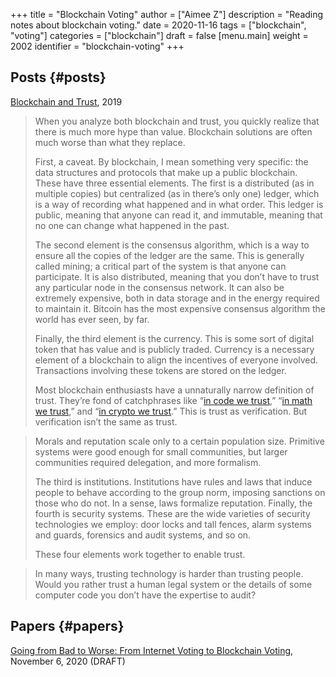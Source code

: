 +++
title = "Blockchain Voting"
author = ["Aimee Z"]
description = "Reading notes about blockchain voting."
date = 2020-11-16
tags = ["blockchain", "voting"]
categories = ["blockchain"]
draft = false
[menu.main]
  weight = 2002
  identifier = "blockchain-voting"
+++

## Posts {#posts}

[Blockchain and Trust](https://www.schneier.com/blog/archives/2019/02/blockchain%5Fand%5F.html), 2019
> When you analyze both blockchain and trust, you quickly realize that
there is much more hype than value. Blockchain solutions are
often much worse than what they replace.
>
> First, a caveat. By blockchain, I mean something very specific:
the data structures and protocols that make up a public blockchain.
These have three essential elements. The first is a distributed
(as in multiple copies) but centralized (as in there’s only one) ledger,
which is a way of recording what happened and in what order.
This ledger is public, meaning that anyone can read it, and immutable,
meaning that no one can change what happened in the past.
>
> The second element is the consensus algorithm, which is a way
to ensure all the copies of the ledger are the same. This is
generally called mining; a critical part of the system is that
anyone can participate. It is also distributed, meaning that
you don’t have to trust any particular node in the consensus network.
It can also be extremely expensive, both in data storage and
in the energy required to maintain it. Bitcoin has the most expensive
consensus algorithm the world has ever seen, by far.
>
> Finally, the third element is the currency. This is some sort of
digital token that has value and is publicly traded. Currency is
a necessary element of a blockchain to align the incentives of
everyone involved. Transactions involving these tokens are stored on the ledger.
>
> Most blockchain enthusiasts have a unnaturally narrow definition of trust.
They’re fond of catchphrases like “[in code we trust](https://www.nytimes.com/2017/12/18/opinion/bitcoin-boom-technology-trust.html),” “[in math we trust](https://www.amazon.com/Math-We-Trust-Bitcoin-Cryptocurrency-ebook/dp/B07C7TPXMD?tag=w050b-20),”
and “[in crypto we trust](https://cryptoclothing.org/product/crypto-shirt/).” This is trust as verification.
But verification isn’t the same as trust.

> Morals and reputation scale only to a certain population size.
Primitive systems were good enough for small communities,
but larger communities required delegation, and more formalism.
>
> The third is institutions. Institutions have rules and laws that
induce people to behave according to the group norm,
imposing sanctions on those who do not. In a sense,
laws formalize reputation. Finally, the fourth is security systems.
These are the wide varieties of security technologies we employ:
door locks and tall fences, alarm systems and guards,
forensics and audit systems, and so on.
>
> These four elements work together to enable trust.

> In many ways, trusting technology is harder than trusting people.
Would you rather trust a human legal system or the details of
some computer code you don’t have the expertise to audit?


## Papers {#papers}

[Going from Bad to Worse: From Internet Voting to Blockchain Voting](https://people.csail.mit.edu/rivest/pubs/PSNR20.pdf), November 6, 2020 (DRAFT)